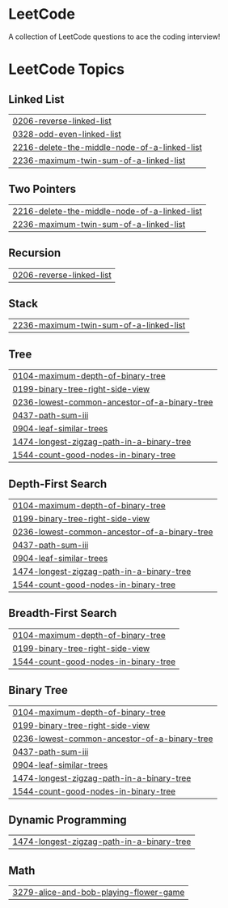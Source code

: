 # LeetCode
A collection of LeetCode questions to ace the coding interview!

<!---LeetCode Topics Start-->
# LeetCode Topics
## Linked List
|  |
| ------- |
| [0206-reverse-linked-list](https://github.com/HomieTomie/LeetCode/tree/master/0206-reverse-linked-list) |
| [0328-odd-even-linked-list](https://github.com/HomieTomie/LeetCode/tree/master/0328-odd-even-linked-list) |
| [2216-delete-the-middle-node-of-a-linked-list](https://github.com/HomieTomie/LeetCode/tree/master/2216-delete-the-middle-node-of-a-linked-list) |
| [2236-maximum-twin-sum-of-a-linked-list](https://github.com/HomieTomie/LeetCode/tree/master/2236-maximum-twin-sum-of-a-linked-list) |
## Two Pointers
|  |
| ------- |
| [2216-delete-the-middle-node-of-a-linked-list](https://github.com/HomieTomie/LeetCode/tree/master/2216-delete-the-middle-node-of-a-linked-list) |
| [2236-maximum-twin-sum-of-a-linked-list](https://github.com/HomieTomie/LeetCode/tree/master/2236-maximum-twin-sum-of-a-linked-list) |
## Recursion
|  |
| ------- |
| [0206-reverse-linked-list](https://github.com/HomieTomie/LeetCode/tree/master/0206-reverse-linked-list) |
## Stack
|  |
| ------- |
| [2236-maximum-twin-sum-of-a-linked-list](https://github.com/HomieTomie/LeetCode/tree/master/2236-maximum-twin-sum-of-a-linked-list) |
## Tree
|  |
| ------- |
| [0104-maximum-depth-of-binary-tree](https://github.com/HomieTomie/LeetCode/tree/master/0104-maximum-depth-of-binary-tree) |
| [0199-binary-tree-right-side-view](https://github.com/HomieTomie/LeetCode/tree/master/0199-binary-tree-right-side-view) |
| [0236-lowest-common-ancestor-of-a-binary-tree](https://github.com/HomieTomie/LeetCode/tree/master/0236-lowest-common-ancestor-of-a-binary-tree) |
| [0437-path-sum-iii](https://github.com/HomieTomie/LeetCode/tree/master/0437-path-sum-iii) |
| [0904-leaf-similar-trees](https://github.com/HomieTomie/LeetCode/tree/master/0904-leaf-similar-trees) |
| [1474-longest-zigzag-path-in-a-binary-tree](https://github.com/HomieTomie/LeetCode/tree/master/1474-longest-zigzag-path-in-a-binary-tree) |
| [1544-count-good-nodes-in-binary-tree](https://github.com/HomieTomie/LeetCode/tree/master/1544-count-good-nodes-in-binary-tree) |
## Depth-First Search
|  |
| ------- |
| [0104-maximum-depth-of-binary-tree](https://github.com/HomieTomie/LeetCode/tree/master/0104-maximum-depth-of-binary-tree) |
| [0199-binary-tree-right-side-view](https://github.com/HomieTomie/LeetCode/tree/master/0199-binary-tree-right-side-view) |
| [0236-lowest-common-ancestor-of-a-binary-tree](https://github.com/HomieTomie/LeetCode/tree/master/0236-lowest-common-ancestor-of-a-binary-tree) |
| [0437-path-sum-iii](https://github.com/HomieTomie/LeetCode/tree/master/0437-path-sum-iii) |
| [0904-leaf-similar-trees](https://github.com/HomieTomie/LeetCode/tree/master/0904-leaf-similar-trees) |
| [1474-longest-zigzag-path-in-a-binary-tree](https://github.com/HomieTomie/LeetCode/tree/master/1474-longest-zigzag-path-in-a-binary-tree) |
| [1544-count-good-nodes-in-binary-tree](https://github.com/HomieTomie/LeetCode/tree/master/1544-count-good-nodes-in-binary-tree) |
## Breadth-First Search
|  |
| ------- |
| [0104-maximum-depth-of-binary-tree](https://github.com/HomieTomie/LeetCode/tree/master/0104-maximum-depth-of-binary-tree) |
| [0199-binary-tree-right-side-view](https://github.com/HomieTomie/LeetCode/tree/master/0199-binary-tree-right-side-view) |
| [1544-count-good-nodes-in-binary-tree](https://github.com/HomieTomie/LeetCode/tree/master/1544-count-good-nodes-in-binary-tree) |
## Binary Tree
|  |
| ------- |
| [0104-maximum-depth-of-binary-tree](https://github.com/HomieTomie/LeetCode/tree/master/0104-maximum-depth-of-binary-tree) |
| [0199-binary-tree-right-side-view](https://github.com/HomieTomie/LeetCode/tree/master/0199-binary-tree-right-side-view) |
| [0236-lowest-common-ancestor-of-a-binary-tree](https://github.com/HomieTomie/LeetCode/tree/master/0236-lowest-common-ancestor-of-a-binary-tree) |
| [0437-path-sum-iii](https://github.com/HomieTomie/LeetCode/tree/master/0437-path-sum-iii) |
| [0904-leaf-similar-trees](https://github.com/HomieTomie/LeetCode/tree/master/0904-leaf-similar-trees) |
| [1474-longest-zigzag-path-in-a-binary-tree](https://github.com/HomieTomie/LeetCode/tree/master/1474-longest-zigzag-path-in-a-binary-tree) |
| [1544-count-good-nodes-in-binary-tree](https://github.com/HomieTomie/LeetCode/tree/master/1544-count-good-nodes-in-binary-tree) |
## Dynamic Programming
|  |
| ------- |
| [1474-longest-zigzag-path-in-a-binary-tree](https://github.com/HomieTomie/LeetCode/tree/master/1474-longest-zigzag-path-in-a-binary-tree) |
## Math
|  |
| ------- |
| [3279-alice-and-bob-playing-flower-game](https://github.com/HomieTomie/LeetCode/tree/master/3279-alice-and-bob-playing-flower-game) |
<!---LeetCode Topics End-->
